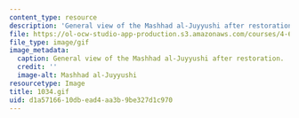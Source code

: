 ```yaml
---
content_type: resource
description: 'General view of the Mashhad al-Juyyushi after restoration. '
file: https://ol-ocw-studio-app-production.s3.amazonaws.com/courses/4-615-the-architecture-of-cairo-spring-2002/d1a5716610dbead4aa3b9be327d1c970_1034.gif
file_type: image/gif
image_metadata:
  caption: General view of the Mashhad al-Juyyushi after restoration.
  credit: ''
  image-alt: Mashhad al-Juyyushi
resourcetype: Image
title: 1034.gif
uid: d1a57166-10db-ead4-aa3b-9be327d1c970
---
```

